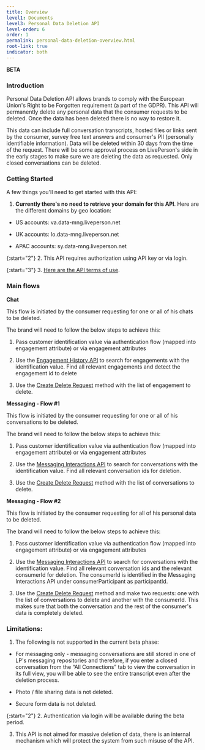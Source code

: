 ```yaml
---
title: Overview
level1: Documents
level3: Personal Data Deletion API
level-order: 6
order: 1
permalink: personal-data-deletion-overview.html
root-link: true
indicator: both
---
```


**BETA**

### Introduction

Personal Data Deletion API allows brands to comply with the European Union's Right to be Forgotten requirement (a part of the GDPR). This API will permanently delete any personal data that the consumer requests to be deleted. Once the data has been deleted there is no way to restore it.

This data can include full conversation transcripts, hosted files or links sent by the consumer, survey free text answers and consumer's PII (personally identifiable information). Data will be deleted within 30 days from the time of the request. There will be some approval process on LivePerson's side in the early stages to make sure we are deleting the data as requested.
Only closed conversations can be deleted.

### Getting Started

A few things you'll need to get started with this API:

1. **Currently there's no need to retrieve your domain for this API**. Here are the different domains by geo location:

* US accounts: va.data-mng.liveperson.net

* UK accounts: lo.data-mng.liveperson.net

* APAC accounts: sy.data-mng.liveperson.net

{:start="2"}
2. This API requires authorization using API key or via login.

{:start="3"}
3. [Here are the API terms of use](https://www.liveperson.com/policies/apitou).


### Main flows

**Chat**

This flow is initiated by the consumer requesting for one or all of his chats to be deleted.

The brand will need to follow the below steps to achieve this:

1. Pass customer identification value via authentication flow (mapped into engagement attribute) or via engagement attributes

2. Use the [Engagement History API](https://developers.liveperson.com/data-engagement-history-overview.html) to search for engagements with the identification value. Find all relevant engagements and detect the engagement id to delete

3. Use the [Create Delete Request](personal-data-deletion-delete-request.html) method with the list of engagement to delete.

**Messaging - Flow #1**

This flow is initiated by the consumer requesting for one or all of his conversations to be deleted.

The brand will need to follow the below steps to achieve this:

1. Pass customer identification value via authentication flow (mapped into engagement attribute) or via engagement attributes

2. Use the [Messaging Interactions API](https://developers.liveperson.com/data-messaging-interactions-overview.html) to search for conversations with the identification value. Find all relevant conversation ids for deletion.

3. Use the [Create Delete Request](personal-data-deletion-delete-request.html) method with the list of conversations to delete.

**Messaging - Flow #2**

This flow is initiated by the consumer requesting for all of his personal data to be deleted.

The brand will need to follow the below steps to achieve this:

1. Pass customer identification value via authentication flow (mapped into engagement attribute) or via engagement attributes

2. Use the [Messaging Interactions API](https://developers.liveperson.com/data-messaging-interactions-overview.html) to search for conversations with the identification value. Find all relevant conversation ids and the relevant consumerId for deletion. The consumerId is identified in the Messaging Interactions API under consumerParticipant as participantId.

3. Use the [Create Delete Request](personal-data-deletion-delete-request.html) method and make two requests: one with the list of conversations to delete and another with the consumerId. This makes sure that both the conversation and the rest of the consumer's data is completely deleted.


### Limitations:

1. The following is not supported in the current beta phase:

 * For messaging only - messaging conversations are still stored in one of LP's messaging repositories and therefore, if you enter a closed conversation from the “All Connections” tab to view the conversation in its full view, you will be able to see the entire transcript even after the deletion process.

 * Photo / file sharing data is not deleted.

 * Secure form data is not deleted.

{:start="2"} 
2. Authentication via login will be available during the beta period.

3. This API is not aimed for massive deletion of data, there is an internal mechanism which will protect the system from such misuse of the API.
